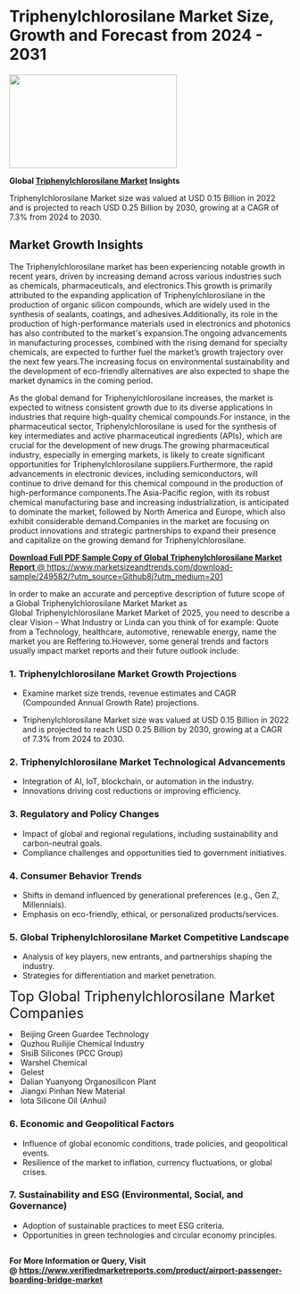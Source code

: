 <H1>Triphenylchlorosilane Market Size, Growth and Forecast from 2024 - 2031</H1><img class="aligncenter size-medium wp-image-584254" src="https://thirdeyenews.in/wp-content/uploads/2024/09/Global-Market-Research-300x168.jpeg" alt="" width="300" height="168" /><p><strong>Global&nbsp;<a href="https://www.marketsizeandtrends.com/download-sample/249582/?utm_source=Github8j?utm_medium=201">Triphenylchlorosilane Market</a> Insights</strong></p><p>Triphenylchlorosilane Market size was valued at USD 0.15 Billion in 2022 and is projected to reach USD 0.25 Billion by 2030, growing at a CAGR of 7.3% from 2024 to 2030.</p><p><h2>Market Growth Insights</h2> <p>The Triphenylchlorosilane market has been experiencing notable growth in recent years, driven by increasing demand across various industries such as chemicals, pharmaceuticals, and electronics.This growth is primarily attributed to the expanding application of Triphenylchlorosilane in the production of organic silicon compounds, which are widely used in the synthesis of sealants, coatings, and adhesives.Additionally, its role in the production of high-performance materials used in electronics and photonics has also contributed to the market's expansion.The ongoing advancements in manufacturing processes, combined with the rising demand for specialty chemicals, are expected to further fuel the market’s growth trajectory over the next few years.The increasing focus on environmental sustainability and the development of eco-friendly alternatives are also expected to shape the market dynamics in the coming period.</p> <p><a href="#"></a></p> <p>As the global demand for Triphenylchlorosilane increases, the market is expected to witness consistent growth due to its diverse applications in industries that require high-quality chemical compounds.For instance, in the pharmaceutical sector, Triphenylchlorosilane is used for the synthesis of key intermediates and active pharmaceutical ingredients (APIs), which are crucial for the development of new drugs.The growing pharmaceutical industry, especially in emerging markets, is likely to create significant opportunities for Triphenylchlorosilane suppliers.Furthermore, the rapid advancements in electronic devices, including semiconductors, will continue to drive demand for this chemical compound in the production of high-performance components.The Asia-Pacific region, with its robust chemical manufacturing base and increasing industrialization, is anticipated to dominate the market, followed by North America and Europe, which also exhibit considerable demand.Companies in the market are focusing on product innovations and strategic partnerships to expand their presence and capitalize on the growing demand for Triphenylchlorosilane.</p> <p><a href="#"></p><p><span class=""><strong>Download Full PDF Sample Copy of Global Triphenylchlorosilane Market Report</strong> @ <a href="https://www.marketsizeandtrends.com/download-sample/249582/?utm_source=Github8j?utm_medium=201" target="_blank">https://www.marketsizeandtrends.com/download-sample/249582/?utm_source=Github8j?utm_medium=201</a></span></p><p>In order to make an accurate and perceptive description of future scope of a Global&nbsp;Triphenylchlorosilane Market Market as Global&nbsp;Triphenylchlorosilane Market Market of 2025, you need to describe a clear Vision &ndash; What Industry or Linda can you think of for example: Quote from a Technology, healthcare, automotive, renewable energy, name the market you are Reffering to.However, some general trends and factors usually impact market reports and their future outlook include:</p><h3>1.&nbsp;<strong>Triphenylchlorosilane Market Growth Projections</strong></h3><ul><li>Examine market size trends, revenue estimates and CAGR (Compounded Annual Growth Rate) projections.</li><li><p>Triphenylchlorosilane Market size was valued at USD 0.15 Billion in 2022 and is projected to reach USD 0.25 Billion by 2030, growing at a CAGR of 7.3% from 2024 to 2030.</p></li></ul><h3>2.&nbsp;<strong>Triphenylchlorosilane Market Technological Advancements</strong></h3><ul><li>Integration of AI, IoT, blockchain, or automation in the industry.</li><li>Innovations driving cost reductions or improving efficiency.</li></ul><h3>3.&nbsp;<strong>Regulatory and Policy Changes</strong></h3><ul><li>Impact of global and regional regulations, including sustainability and carbon-neutral goals.</li><li>Compliance challenges and opportunities tied to government initiatives.</li></ul><h3>4.&nbsp;<strong>Consumer Behavior Trends</strong></h3><ul><li>Shifts in demand influenced by generational preferences (e.g., Gen Z, Millennials).</li><li>Emphasis on eco-friendly, ethical, or personalized products/services.</li></ul><h3>5.&nbsp;<strong>Global Triphenylchlorosilane Market Competitive Landscape</strong></h3><ul><li>Analysis of key players, new entrants, and partnerships shaping the industry.</li><li>Strategies for differentiation and market penetration.</li></ul><p data-pm-slice="1 1 []"><span style="color: inherit; font-family: inherit; font-size: 25px;">Top Global Triphenylchlorosilane Market Companies</span></p><div class="" data-test-id=""><p><li>Beijing Green Guardee Technology</li><li> Quzhou Ruilijie Chemical Industry</li><li> SisiB Silicones (PCC Group)</li><li> Warshel Chemical</li><li> Gelest</li><li> Dalian Yuanyong Organosilicon Plant</li><li> Jiangxi Pinhan New Material</li><li> Iota Silicone Oil (Anhui)</li></p></div><h3>6.&nbsp;<strong>Economic and Geopolitical Factors</strong></h3><ul><li>Influence of global economic conditions, trade policies, and geopolitical events.</li><li>Resilience of the market to inflation, currency fluctuations, or global crises.</li></ul><h3>7.&nbsp;<strong>Sustainability and ESG (Environmental, Social, and Governance)</strong></h3><ul><li>Adoption of sustainable practices to meet ESG criteria.</li><li>Opportunities in green technologies and circular economy principles.</li></ul><h2><strong style="font-size: 14px;">For More Information or Query, Visit @&nbsp;</strong><a style="background-color: #ffffff; font-size: 14px;" href="https://www.marketsizeandtrends.com/report/triphenylchlorosilane-market/" target="_blank">https://www.verifiedmarketreports.com/product/airport-passenger-boarding-bridge-market</a></h2>